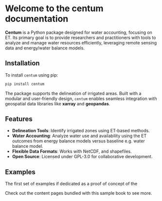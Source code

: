 # Welcome to the centum documentation

**Centum** is a Python package designed for water accounting, focusing on ET. Its primary goal is to provide researchers and practitioners with tools to analyze and manage water resources efficiently, leveraging remote sensing data and energy/water balance models.

## Installation

To install `centum` using pip:

```bash
pip install centum
```

The package supports the delineation of irrigated areas. Built with a modular and user-friendly design, `centum` enables seamless integration with geospatial data libraries like **xarray** and **geopandas**.

## Features

- **Delineation Tools**: Identify irrigated zones using ET-based methods.
- **Water Accounting**: Analyze water use and availability using the ET outcomes from energy balance models versus baseline e.g. water balance model.
- **Flexible Data Formats**: Works with NetCDF, and shapefiles.
- **Open Source**: Licensed under GPL-3.0 for collaborative development.

## Examples

The first set of examples if dedicated as a proof of concept of the 



Check out the content pages bundled with this sample book to see more.

```{tableofcontents}
```
